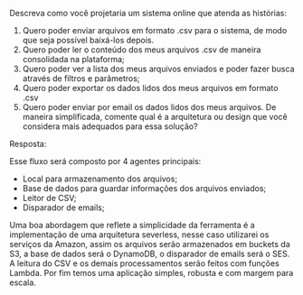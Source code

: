 Descreva como você projetaria um sistema online que atenda as histórias:
1) Quero poder enviar arquivos em formato .csv para o sistema, de modo que seja possível baixá-los depois.
2) Quero poder ler o conteúdo dos meus arquivos .csv de maneira consolidada na plataforma;
3) Quero poder ver a lista dos meus arquivos enviados e poder fazer busca através de filtros e parâmetros;
4) Quero poder exportar os dados lidos dos meus arquivos em formato .csv
5) Quero poder enviar por email os dados lidos dos meus arquivos.
De maneira simplificada, comente qual é a arquitetura ou design que você considera mais adequados para essa solução?

Resposta:

Esse fluxo será composto por 4 agentes principais:
* Local para armazenamento dos arquivos;
* Base de dados para guardar informações dos arquivos enviados;
* Leitor de CSV;
* Disparador de emails;

Uma boa abordagem que reflete a simplicidade da ferramenta é a implementação de uma arquitetura severless, nesse caso utilizarei os serviços da Amazon, assim os arquivos serão armazenados em buckets da S3, a base de dados será o DynamoDB, o disparador de emails será o SES. A leitura do CSV e os demais processamentos serão feitos com funções Lambda.
Por fim temos uma aplicação simples, robusta e com margem para escala.


